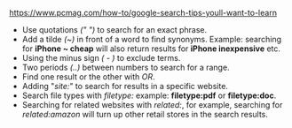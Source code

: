 
https://www.pcmag.com/how-to/google-search-tips-youll-want-to-learn


- Use quotations *(" ")* to search for an exact phrase.
- Add a tilde *(~)* in front of a word to find synonyms. Example: searching for **iPhone ~ cheap** will also return results for **iPhone inexpensive** etc.
- Using the minus sign *( - )* to exclude terms.
- Two periods *(..)* between numbers to search for a range.
- Find one result or the other with *OR*.
- Adding "*site:*" to search for results in a specific website. 
- Search file types with *filetype:* example: **filetype:pdf** or **filetype:doc**.
- Searching for related websites with *related:*, for example, searching for *related:amazon* will turn up other retail stores in the search results.


